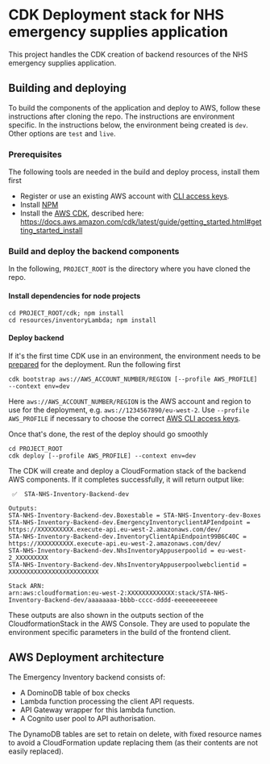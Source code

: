 # CDK Deployment stack for NHS emergency supplies application

This project handles the CDK creation of backend resources of the NHS emergency supplies application.

## Building and deploying

To build the components of the application and deploy to AWS, follow these instructions after cloning the repo. The instructions are environment specific. In the instructions below, the environment being created is `dev`. Other options are `test` and `live`.

### Prerequisites

The following tools are needed in the build and deploy process, install them first

- Register or use an existing AWS account with [CLI access keys](https://docs.aws.amazon.com/general/latest/gr/aws-sec-cred-types.html).
- Install [NPM](https://docs.npmjs.com/downloading-and-installing-node-js-and-npm/)
- Install the [AWS CDK](https://docs.aws.amazon.com/cdk/index.html), described here: https://docs.aws.amazon.com/cdk/latest/guide/getting_started.html#getting_started_install

### Build and deploy the backend components

In the following, `PROJECT_ROOT` is the directory where you have cloned the repo.

#### Install dependencies for node projects

```
cd PROJECT_ROOT/cdk; npm install
cd resources/inventoryLambda; npm install
```

#### Deploy backend

If it's the first time CDK use in an environment, the environment needs to be [prepared](https://docs.aws.amazon.com/cdk/v2/guide/bootstrapping.html) for the deployment. Run the following first

```
cdk bootstrap aws://AWS_ACCOUNT_NUMBER/REGION [--profile AWS_PROFILE] --context env=dev
```
Here `aws://AWS_ACCOUNT_NUMBER/REGION` is the AWS account and region to use for the deployment, e.g. `aws://1234567890/eu-west-2`.
Use `--profile AWS_PROFILE` if necessary to choose the correct [AWS CLI access keys](https://docs.aws.amazon.com/cli/latest/userguide/cli-configure-profiles.html).

Once that's done, the rest of the deploy should go smoothly

```
cd PROJECT_ROOT
cdk deploy [--profile AWS_PROFILE] --context env=dev
```

The CDK will create and deploy a CloudFormation stack of the backend AWS components. If it completes successfully, it will return output like:

```
 ✅  STA-NHS-Inventory-Backend-dev

Outputs:
STA-NHS-Inventory-Backend-dev.Boxestable = STA-NHS-Inventory-dev-Boxes
STA-NHS-Inventory-Backend-dev.EmergencyInventoryclientAPIendpoint = https://XXXXXXXXXX.execute-api.eu-west-2.amazonaws.com/dev/
STA-NHS-Inventory-Backend-dev.InventoryClientApiEndpoint99B6C40C = https://XXXXXXXXXX.execute-api.eu-west-2.amazonaws.com/dev/
STA-NHS-Inventory-Backend-dev.NhsInventoryAppuserpoolid = eu-west-2_XXXXXXXXX
STA-NHS-Inventory-Backend-dev.NhsInventoryAppuserpoolwebclientid = XXXXXXXXXXXXXXXXXXXXXXXXX

Stack ARN:
arn:aws:cloudformation:eu-west-2:XXXXXXXXXXXXX:stack/STA-NHS-Inventory-Backend-dev/aaaaaaaa-bbbb-cccc-dddd-eeeeeeeeeeee
```

These outputs are also shown in the outputs section of the CloudformationStack in the AWS Console. They are used to populate the environment specific parameters in the build of the frontend client.

## AWS Deployment architecture

The Emergency Inventory backend consists of:

- A DominoDB table of box checks 
- Lambda function processing the client API requests.
- API Gateway wrapper for this lambda function.
- A Cognito user pool to API authorisation.

The DynamoDB tables are set to retain on delete, with fixed resource names to avoid a CloudFormation update replacing them (as their contents are not easily replaced).
